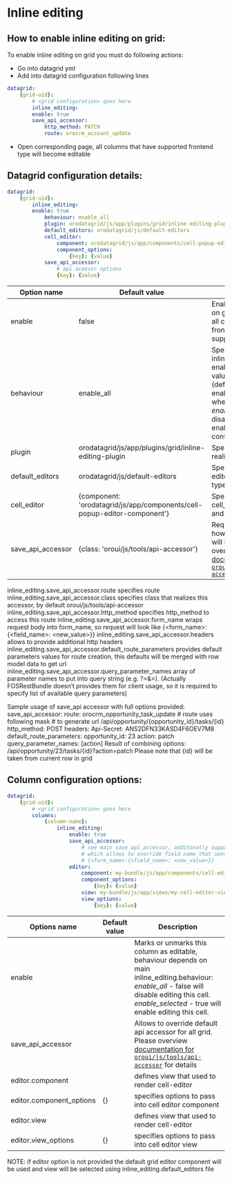 # Inline editing
## How to enable inline editing on grid:
To enable inline editing on grid you must do following actions:

- Go into datagrid yml
- Add into datagrid configuration following lines
``` yml
datagrid:
    {grid-uid}:
        # <grid configuration> goes here
        inline_editing:
        enable: true
        save_api_accessor:
            http_method: PATCH
            route: orocrm_account_update
```
- Open corresponding page, all columns that have supported frontend type will become editable

## Datagrid configuration details:
``` yml
datagrid:
    {grid-uid}:
        inline_editing:
        enable: true
            behaviour: enable_all
            plugin: orodatagrid/js/app/plugins/grid/inline-editing-plugin
            default_editors: orodatagrid/js/default-editors
            cell_editor:
                component: orodatagrid/js/app/components/cell-popup-editor-component
                component_options:
                    {key}: {value}
            save_api_accessor:
                # api aceesor options
                {key}: {value}
```
Option name              | Default value | Description
-------------------------|---------------|------------
enable    | false         | Enables inline editing on grid. By default on all cells what have frontend type that support inline editing
behaviour | enable_all    | Specifies a way how inline editing will be enabled. Possible values: *enable_all* - (default). this will enable inline editing where possible. *enable_selected* - disable by default, enable only on configured cells
plugin    | orodatagrid/js/app/plugins/grid/inline-editing-plugin | Specifies plugin realization
default_editors | orodatagrid/js/default-editors | Specifies default editors for front-end types
cell_editor | {component: 'orodatagrid/js/app/components/cell-popup-editor-component'} | Specifies default cell_editor_component and their options
save_api_accessor | {class: 'oroui/js/tools/api-accessor'} | Required. Describes how update request will be sent. Please overview [documentation for `oroui/js/tools/api-accessor`](../../../../../UIBundle/Resources/doc/reference/client-side/api-accessor.md)

inline_editing.save_api_accessor.route specifies route
inline_editing.save_api_accessor.class specifies class that realizes this accessor, by default
oroui/js/tools/api-accessor
	inline_editing.save_api_accessor.http_method specifies http_method to access this route
	inline_editing.save_api_accessor.form_name wraps request body into form_name, so request will look like
					{<form_name>:{<field_name>: <new_value>}}
inline_editing.save_api_accessor.headers allows to provide additional http headers
inline_editing.save_api_accessor.default_route_parameters provides default parameters values for
route creation, this defaults will be merged with row model data to get url
inline_editing.save_api_accessor.query_parameter_names array of parameter names to put into query
string (e.g. ?<parameter-name>=<value>&<parameter-name>=<value>). (Actually
FOSRestBundle doesn’t provides them for client usage, so it is required to specify list of available query parameters)

Sample usage of save_api accessor with full options provided:
      save_api_accessor:
            route: orocrm_opportunity_task_update # route uses following mask
 					# to generate url /api/opportunity/{opportunity_id}/tasks/{id}
            http_method: POST
		headers:
    Api-Secret: ANS2DFN33KASD4F6OEV7M8
default_route_parameters:
    opportunity_id: 23
    action: patch
query_parameter_names: [action]
 Result of combining options:
/api/opportunity/23/tasks/{id}?action=patch
            Please note that {id} will be taken from current row in grid

## Column configuration options:
``` yml
datagrid:
    {grid-uid}:
        # <grid configuration> goes here
        columns:
            {column-name}:
                inline_editing:
                    enable: true
                    save_api_accessor:
                        # see main save_api_accessor, additonally supports field_name option
                        # which allows to override field name that sent to server
                        # {<form_name>:{<field_name>: <new_value>}}
                    editor:
                        component: my-bundle/js/app/components/cell-editor-component
                        component_options:
                            {key}: {value}
                        view: my-bundle/js/app/views/my-cell-editor-view
                        view_options:
                            {key}: {value}
```

Options name | Default value | Description
-------------|---------------|------------
enable | | Marks or unmarks this column as editable, behaviour depends on main inline_editing.behaviour: *enable_all* - false will disable editing this cell. *enable_selected* - true will enable editing this cell.
save_api_accessor | | Allows to override default api accessor for all grid. Please overview [documentation for `oroui/js/tools/api-accessor`](../../../../../UIBundle/Resources/doc/reference/client-side/api-accessor.md) for details
editor.component | | defines view that used to render cell-editor
editor.component_options | {} | specifies options to pass into cell editor component
editor.view | | defines view that used to render cell-editor
editor.view_options | {} | specifies options to pass into cell editor view

NOTE: if editor option is not provided the default grid editor component will be used and view will be selected using inline_editing.default_editors file
